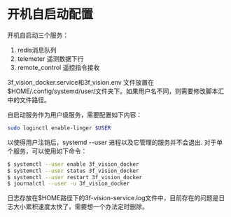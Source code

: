 # 开机自启动配置
开机自启动三个服务：
1. redis消息队列
2. telemeter 遥测数据下行
3. remote_control 遥控指令接收

3f_vision_docker.service和3f_vision.env 文件放置在 $HOME/.config/systemd/user/文件夹下。如果用户名不同，则需要修改脚本汇中的文件路径。

自启动服务作为用户级服务，需要配置如下内容：

```bash
sudo loginctl enable-linger $USER 
```

以使得用户注销后，systemd --user 进程以及它管理的服务并不会退出.
对于单个服务，可以使用如下命令：

```bash
$ systemctl --user enable 3f_vision_docker
$ systemctl --user status 3f_vision_docker
$ systemctl --user restart 3f_vision_docker
$ journalctl --user -u 3f_vision_docker
```

日志存放在$HOME路径下的3f-vision-service.log文件中，目前存在的问题是日志大小累积速度太快了，需要想一个办法定时删除。